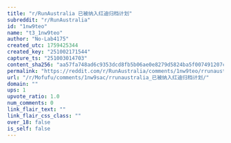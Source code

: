 ```yaml
---
title: "r/RunAustralia 已被纳入红迪归档计划"
subreddit: "r/RunAustralia"
id: "1nw9teo"
name: "t3_1nw9teo"
author: "No-Lab4175"
created_utc: 1759425344
created_key: "251002171544"
capture_ts: "251003014703"
content_sha256: "aa57fa748ad6c9353dcd8fb5b06ae0e8279d5824ba5f007491207c6b82fdfa03"
permalink: "https://reddit.com/r/RunAustralia/comments/1nw9teo/rrunaustralia_已被纳入红迪归档计划/"
url: "/r/Mofufu/comments/1nw9sac/rrunaustralia_已被纳入红迪归档计划/"
domain: ""
ups: 1
upvote_ratio: 1.0
num_comments: 0
link_flair_text: ""
link_flair_css_class: ""
over_18: false
is_self: false
---
```


